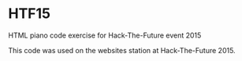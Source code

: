 # HTF15
HTML piano code exercise for Hack-The-Future event 2015


This code was used on the websites station at Hack-The-Future 2015.
